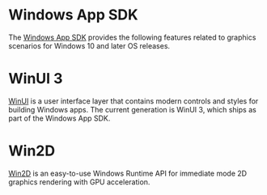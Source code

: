 # Windows App SDK
The [Windows App SDK](https://learn.microsoft.com/en-us/windows/apps/windows-app-sdk/) provides the following features related to graphics scenarios for Windows 10 and later OS releases.

# WinUI 3
[WinUI](https://learn.microsoft.com/en-us/windows/apps/winui/winui3/) is a user interface layer that contains modern controls and styles for building Windows apps. The current generation is WinUI 3, which ships as part of the Windows App SDK.

# Win2D
[Win2D](https://learn.microsoft.com/en-us/windows/apps/develop/win2d/) is an easy-to-use Windows Runtime API for immediate mode 2D graphics rendering with GPU acceleration.

